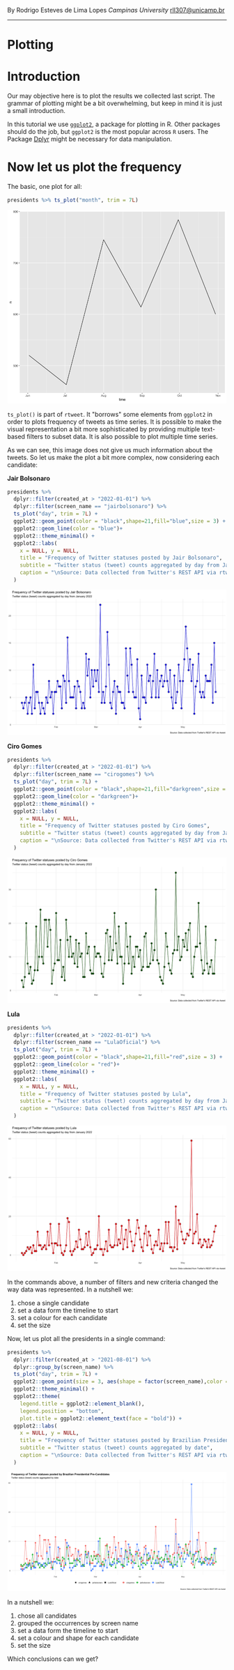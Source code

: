 By Rodrigo Esteves de Lima Lopes *Campinas University* [rll307\@unicamp.br](mailto:rll307@unicamp.br)

------------------------------------------------------------------------

# Plotting

# Introduction

Our may objective here is to plot the results we collected last script. The grammar of plotting might be a bit overwhelming, but keep in mind it is just a small introduction. 

In this tutorial we use [`ggplot2`](https://ggplot2.tidyverse.org/index.html), a package for plotting in R. Other packages should do the job, but `ggplot2` is the most popular across `R` users. The Package [Dplyr](https://dplyr.tidyverse.org/) might be necessary for data manipulation. 

# Now let us plot the frequency

The basic, one plot for all:

``` r
presidents %>% ts_plot("month", trim = 7L)
```

![Tweets in a single hand](images/t01.png)

`ts_plot()` is part of `rtweet`. It "borrows" some elements from `ggplot2` in order to plots frequency of tweets as time series. It is possible to make the visual representation a bit more sophisticated by providing multiple text-based filters to subset data. It is also possible to plot  multiple time series.

As we can see, this image does not give us much information about the tweets. So let us make the plot a bit more complex, now considering each candidate:

**Jair Bolsonaro**

``` r
presidents %>%
  dplyr::filter(created_at > "2022-01-01") %>%
  dplyr::filter(screen_name == "jairbolsonaro") %>%
  ts_plot("day", trim = 7L) +
  ggplot2::geom_point(color = "black",shape=21,fill="blue",size = 3) +
  ggplot2::geom_line(color = "blue")+
  ggplot2::theme_minimal() +
  ggplot2::labs(
    x = NULL, y = NULL,
    title = "Frequency of Twitter statuses posted by Jair Bolsonaro",
    subtitle = "Twitter status (tweet) counts aggregated by day from January 2022",
    caption = "\nSource: Data collected from Twitter's REST API via rtweet"
  )
```

![Tweets by Bolsonaro](images/T2.png)

**Ciro Gomes**

``` r
presidents %>%
  dplyr::filter(created_at > "2022-01-01") %>%
  dplyr::filter(screen_name == "cirogomes") %>%
  ts_plot("day", trim = 7L) +
  ggplot2::geom_point(color = "black",shape=21,fill="darkgreen",size = 3) +
  ggplot2::geom_line(color = "darkgreen")+
  ggplot2::theme_minimal() +
  ggplot2::labs(
    x = NULL, y = NULL,
    title = "Frequency of Twitter statuses posted by Ciro Gomes",
    subtitle = "Twitter status (tweet) counts aggregated by day from January 2022",
    caption = "\nSource: Data collected from Twitter's REST API via rtweet"
  )
```

![Tweets by Gomes](images/t3.png)

**Lula**

``` r
presidents %>%
  dplyr::filter(created_at > "2022-01-01") %>%
  dplyr::filter(screen_name == "LulaOficial") %>%
  ts_plot("day", trim = 7L) +
  ggplot2::geom_point(color = "black",shape=21,fill="red",size = 3) +
  ggplot2::geom_line(color = "red")+
  ggplot2::theme_minimal() +
  ggplot2::labs(
    x = NULL, y = NULL,
    title = "Frequency of Twitter statuses posted by Lula",
    subtitle = "Twitter status (tweet) counts aggregated by day from January 2022",
    caption = "\nSource: Data collected from Twitter's REST API via rtweet"
  )
```

![Tweets by Lula](images/t4.png)

In the commands above, a number of filters and new criteria changed the way data was represented. In a nutshell we:

1. chose a single candidate
1. set a data form the timeline to start
1. set a colour for each candidate
1. set the size


Now, let us plot all the presidents in a single command:

``` r
presidents %>%
  dplyr::filter(created_at > "2021-08-01") %>%
  dplyr::group_by(screen_name) %>%
  ts_plot("day", trim = 7L) +
  ggplot2::geom_point(size = 3, aes(shape = factor(screen_name),color = factor(screen_name))) +
  ggplot2::theme_minimal() +
  ggplot2::theme(
    legend.title = ggplot2::element_blank(),
    legend.position = "bottom",
    plot.title = ggplot2::element_text(face = "bold")) +
  ggplot2::labs(
    x = NULL, y = NULL,
    title = "Frequency of Twitter statuses posted by Brazilian Presidential Pre-Candidates",
    subtitle = "Twitter status (tweet) counts aggregated by date",
    caption = "\nSource: Data collected from Twitter's REST API via rtweet"
  )
```

![All pre-candidates](images/all.png)

In a nutshell we:

1. chose all candidates
1. grouped the occurrences by screen name
1. set a data form the timeline to start
1. set a colour and shape for each candidate
1. set the size

Which conclusions can we get?
